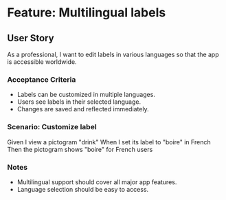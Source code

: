 # Feature: Multilingual labels

## User Story

As a professional, I want to edit labels in various languages so that the app is accessible worldwide.

### Acceptance Criteria

- Labels can be customized in multiple languages.
- Users see labels in their selected language.
- Changes are saved and reflected immediately.

### Scenario: Customize label

Given I view a pictogram "drink"
When I set its label to "boire" in French
Then the pictogram shows "boire" for French users

### Notes

- Multilingual support should cover all major app features.
- Language selection should be easy to access.
